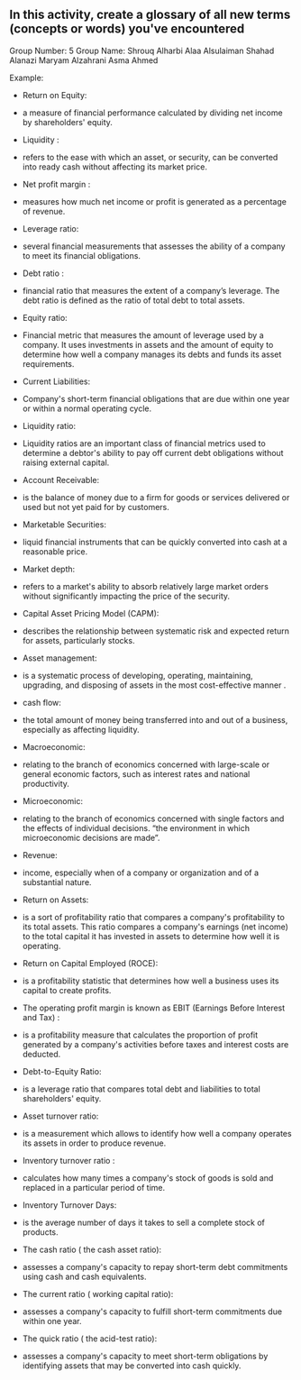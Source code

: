 
## In this activity, create a glossary of all new terms (concepts or words) you've encountered


Group Number: 5
Group Name: Shrouq Alharbi
Alaa Alsulaiman
Shahad Alanazi
Maryam Alzahrani
Asma Ahmed

Example:

- Return on Equity:  
- a measure of financial performance calculated by dividing net income by shareholders' equity.

 
- Liquidity : 
- refers to the ease with which an asset, or security, can be converted into ready cash without affecting its market price.
 
- Net profit margin :
 - measures how much net income or profit is generated as a percentage of revenue.
 
- Leverage ratio:
- several financial measurements that assesses the ability of a company to meet its financial obligations.
 
- Debt ratio :
- financial ratio that measures the extent of a company’s leverage. The debt ratio is defined as the ratio of total debt to total assets.

- Equity ratio:
- Financial metric that measures the amount of leverage used by a company. It uses investments in assets and the amount of equity to determine how well a company manages its debts and funds its asset requirements.
 
- Current Liabilities:
- Company's short-term financial obligations that are due within one year or within a normal operating cycle.

- Liquidity ratio:
- Liquidity ratios are an important class of financial metrics used to determine a debtor's ability to pay off current debt obligations without raising external capital.
 
- Account Receivable:
- is the balance of money due to a firm for goods or services delivered or used but not yet paid for by customers.
 
- Marketable Securities:
- liquid financial instruments that can be quickly converted into cash at a reasonable price.

- Market depth:
- refers to a market's ability to absorb relatively large market orders without significantly impacting the price of the security.

- Capital Asset Pricing Model (CAPM):
- describes the relationship between systematic risk and expected return for assets, particularly stocks. 

- Asset management:
- is a systematic process of developing, operating, maintaining, upgrading, and disposing of assets in the most cost-effective manner .

- cash flow:
- the total amount of money being transferred into and out of a business, especially as affecting liquidity.

- Macroeconomic: 
- relating to the branch of economics concerned with large-scale or general economic factors, such as interest rates and national productivity.

- Microeconomic:
- relating to the branch of economics concerned with single factors and the effects of individual decisions. “the environment in which microeconomic decisions are made”.

- Revenue: 
- income, especially when of a company or organization and of a substantial nature.

- Return on Assets:
- is a sort of profitability ratio that compares a company's profitability to its total assets. This ratio compares a company's earnings (net income) to the total capital it has invested in assets to determine how well it is operating. 

- Return on Capital Employed (ROCE):
- is a profitability statistic that determines how well a business uses its capital to create profits.

- The operating profit margin is known as  EBIT (Earnings Before Interest and Tax) :
- is a profitability measure that calculates the proportion of profit generated by a company's activities before taxes and interest costs are deducted. 

- Debt-to-Equity Ratio:
- is a leverage ratio that compares total debt and liabilities to total shareholders' equity.

- Asset turnover ratio:
- is a measurement which allows to identify how well a company operates its assets in order to produce revenue.

- Inventory turnover ratio :
- calculates how many times a company's stock of goods is sold and replaced in a particular period of time. 

- Inventory Turnover Days:
- is the average number of days it takes to sell a complete stock of products.

- The cash ratio ( the cash asset ratio):
- assesses a company's capacity to repay short-term debt commitments using cash and cash equivalents.

- The current ratio ( working capital ratio):
- assesses a company's capacity to fulfill short-term commitments due within one year. 

- The quick ratio ( the acid-test ratio):
- assesses a company's capacity to meet short-term obligations by identifying assets that may be converted into cash quickly. 

 
  
